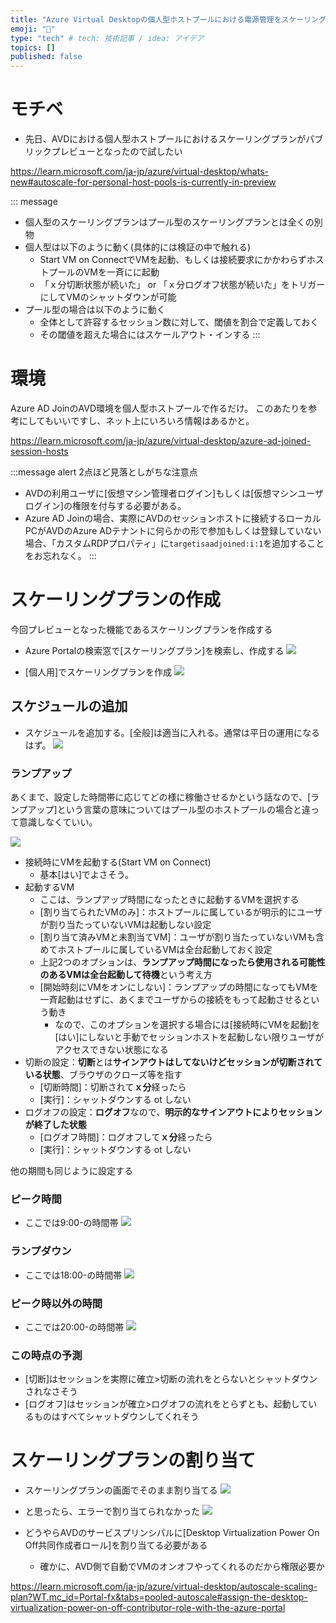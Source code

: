 ```yaml
---
title: "Azure Virtual Desktopの個人型ホストプールにおける電源管理をスケーリングプランにより実現する"
emoji: "💬"
type: "tech" # tech: 技術記事 / idea: アイデア
topics: []
published: false
---
```

# モチベ
- 先日、AVDにおける個人型ホストプールにおけるスケーリングプランがパブリックプレビューとなったので試したい

https://learn.microsoft.com/ja-jp/azure/virtual-desktop/whats-new#autoscale-for-personal-host-pools-is-currently-in-preview

::: message
- 個人型のスケーリングプランはプール型のスケーリングプランとは全くの別物
- 個人型は以下のように動く(具体的には検証の中で触れる)
    - Start VM on ConnectでVMを起動、もしくは接続要求にかかわらずホストプールのVMを一斉にに起動
    - 「ｘ分切断状態が続いた」 or 「ｘ分ログオフ状態が続いた」をトリガーにしてVMのシャットダウンが可能
- プール型の場合は以下のように動く
    - 全体として許容するセッション数に対して、閾値を割合で定義しておく
    - その閾値を超えた場合にはスケールアウト・インする
:::

# 環境
Azure AD JoinのAVD環境を個人型ホストプールで作るだけ。
このあたりを参考にしてもいいですし、ネット上にいろいろ情報はあるかと。

https://learn.microsoft.com/ja-jp/azure/virtual-desktop/azure-ad-joined-session-hosts

:::message alert
2点ほど見落としがちな注意点
- AVDの利用ユーザに[仮想マシン管理者ログイン]もしくは[仮想マシンユーザログイン]の権限を付与する必要がある。
- Azure AD Joinの場合、実際にAVDのセッションホストに接続するローカルPCがAVDのAzure ADテナントに何らかの形で参加もしくは登録していない場合、「カスタムRDPプロパティ」に`targetisaadjoined:i:1`を追加することをお忘れなく。
:::

# スケーリングプランの作成
今回プレビューとなった機能であるスケーリングプランを作成する
- Azure Portalの検索窓で[スケーリングプラン]を検索し、作成する
![](/images/20230803-avd-personal-scaling/01.png)

- [個人用]でスケーリングプランを作成
![](/images/20230803-avd-personal-scaling/02.png)

## スケジュールの追加
- スケジュールを追加する。[全般]は適当に入れる。通常は平日の運用になるはず。
![](/images/20230803-avd-personal-scaling/03.png)

### ランプアップ
あくまで、設定した時間帯に応じてどの様に稼働させるかという話なので、[ランプアップ]という言葉の意味についてはプール型のホストプールの場合と違って意識しなくていい。

![](/images/20230803-avd-personal-scaling/04.png)

- 接続時にVMを起動する(Start VM on Connect)
    - 基本[はい]でよさそう。
- 起動するVM
    - ここは、ランプアップ時間になったときに起動するVMを選択する
    - [割り当てられたVMのみ]：ホストプールに属しているが明示的にユーザが割り当たっていないVMは起動しない設定
    - [割り当て済みVMと未割当てVM]：ユーザが割り当たっていないVMも含めてホストプールに属しているVMは全台起動しておく設定
    - 上記2つのオプションは、**ランプアップ時間になったら使用される可能性のあるVMは全台起動して待機**という考え方
    - [開始時刻にVMをオンにしない]：ランプアップの時間になってもVMを一斉起動はせずに、あくまでユーザからの接続をもって起動させるという動き
        - なので、このオプションを選択する場合には[接続時にVMを起動]を[はい]にしないと手動でセッションホストを起動しない限りユーザがアクセスできない状態になる
- 切断の設定：**切断**とは**サインアウトはしてないけどセッションが切断されている状態**、ブラウザのクローズ等を指す
    - [切断時間]：切断されて**ｘ分**経ったら
    - [実行]：シャットダウンする ot しない
- ログオフの設定：**ログオフ**なので、**明示的なサインアウトによりセッションが終了した状態**
    - [ログオフ時間]：ログオフして**ｘ分**経ったら
    - [実行]：シャットダウンする ot しない

他の期間も同じように設定する
### ピーク時間
- ここでは9:00-の時間帯
![](/images/20230803-avd-personal-scaling/05.png)

### ランプダウン
- ここでは18:00-の時間帯
![](/images/20230803-avd-personal-scaling/07.png)

### ピーク時以外の時間
- ここでは20:00-の時間帯
![](/images/20230803-avd-personal-scaling/08.png)

### この時点の予測
- [切断]はセッションを実際に確立>切断の流れをとらないとシャットダウンされなさそう
- [ログオフ]はセッションが確立>ログオフの流れをとらずとも、起動しているものはすべてシャットダウンしてくれそう

# スケーリングプランの割り当て
- スケーリングプランの画面でそのまま割り当てる
![](/images/20230803-avd-personal-scaling/09.png)
- と思ったら、エラーで割り当てられなかった
![](/images/20230803-avd-personal-scaling/10.png)

- どうやらAVDのサービスプリンシパルに[Desktop Virtualization Power On Off共同作成者ロール]を割り当てる必要がある
    - 確かに、AVD側で自動でVMのオンオフやってくれるのだから権限必要か
    
https://learn.microsoft.com/ja-jp/azure/virtual-desktop/autoscale-scaling-plan?WT.mc_id=Portal-fx&tabs=pooled-autoscale#assign-the-desktop-virtualization-power-on-off-contributor-role-with-the-azure-portal

